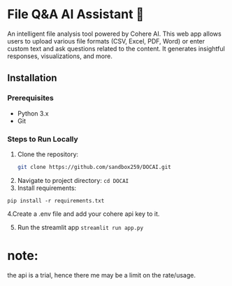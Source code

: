 # File Q&A AI Assistant 📁

An intelligent file analysis tool powered by Cohere AI. 
This web app allows users to upload various file formats (CSV, Excel, PDF, Word) or enter custom text and ask questions related to the content. 
It generates insightful responses, visualizations, and more.

## Installation

### Prerequisites

- Python 3.x
- Git

### Steps to Run Locally

1. Clone the repository:
   ```bash
   git clone https://github.com/sandbox259/DOCAI.git
2. Navigate to project directory:
   `cd DOCAI`
3. Install requirements:

`pip install -r requirements.txt`

4.Create a .env file and add your cohere api key to it. 

5. Run the streamlit app
`streamlit run app.py`

# note:
the api is a trial, hence there me may be a limit on the rate/usage.
   
   



